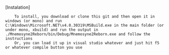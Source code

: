 [Instalation]

		To install, you download or clone this git and then open it in windows (or mono) and run C:\Windows\Microsoft.NET\v4.0.30319\MSBuild.exe in the main folder (or under mono, xbuild) and run the output in ./Mnemosyne2Reborn/bin/Debug/Mnemosyne2Reborn.exe and follow the instructions
		Or, you can load it up in visual studio whatever and just hit f5 or whatever compile button you use